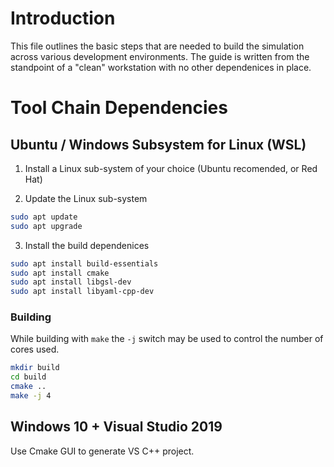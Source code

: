 # Introduction
This file outlines the basic steps that are needed to build the simulation across various development environments. The guide is written from the standpoint of a "clean" workstation with no other dependenices in place. 

# Tool Chain Dependencies

## Ubuntu / Windows Subsystem for Linux (WSL) 
1. Install a Linux sub-system of your choice (Ubuntu recomended, or Red Hat)

2. Update the Linux sub-system
```bash
sudo apt update
sudo apt upgrade
```

3. Install the build dependenices
```bash
sudo apt install build-essentials
sudo apt install cmake
sudo apt install libgsl-dev
sudo apt install libyaml-cpp-dev
```

### Building
While building with `make` the `-j` switch may be used to control the number of cores used.

```bash
mkdir build
cd build
cmake .. 
make -j 4
```

## Windows 10 + Visual Studio 2019
Use Cmake GUI to generate VS C++ project.